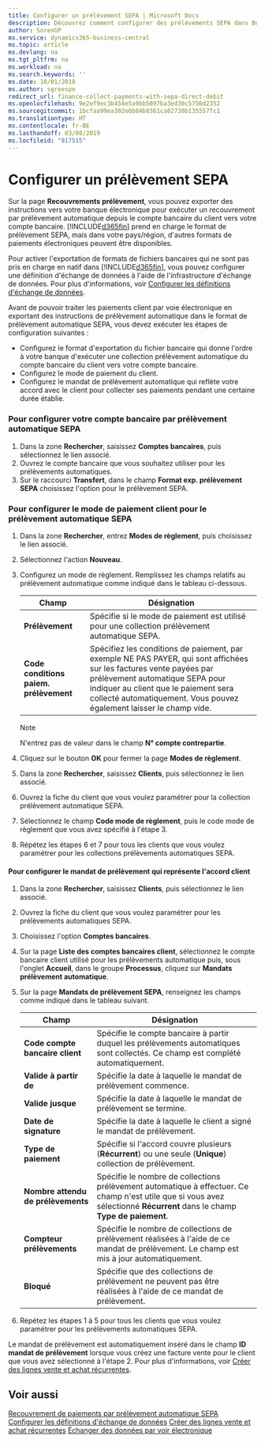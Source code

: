 ```yaml
---
title: Configurer un prélèvement SEPA | Microsoft Docs
description: Découvrez comment configurer des prélèvements SEPA dans Business Central.
author: SorenGP
ms.service: dynamics365-business-central
ms.topic: article
ms.devlang: na
ms.tgt_pltfrm: na
ms.workload: na
ms.search.keywords: ''
ms.date: 10/01/2018
ms.author: sgroespe
redirect_url: finance-collect-payments-with-sepa-direct-debit
ms.openlocfilehash: 9e2ef9ec3b454e5a9bb5097ba3ed30c5756d2352
ms.sourcegitcommit: 1bcfaa99ea302e6b84b8361ca02730b135557fc1
ms.translationtype: HT
ms.contentlocale: fr-BE
ms.lasthandoff: 03/08/2019
ms.locfileid: "817515"
---
```

# <a name="set-up-sepa-direct-debit"></a>Configurer un prélèvement SEPA
Sur la page **Recouvrements prélèvement**, vous pouvez exporter des instructions vers votre banque électronique pour exécuter un recouvrement par prélèvement automatique depuis le compte bancaire du client vers votre compte bancaire. [!INCLUDE[d365fin](includes/d365fin_md.md)] prend en charge le format de prélèvement SEPA, mais dans votre pays/région, d'autres formats de paiements électroniques peuvent être disponibles.  

Pour activer l'exportation de formats de fichiers bancaires qui ne sont pas pris en charge en natif dans [!INCLUDE[d365fin](includes/d365fin_md.md)], vous pouvez configurer une définition d'échange de données à l'aide de l'infrastructure d'échange de données. Pour plus d'informations, voir [Configurer les définitions d'échange de données](across-how-to-set-up-data-exchange-definitions.md).  

Avant de pouvoir traiter les paiements client par voie électronique en exportant des instructions de prélèvement automatique dans le format de prélèvement automatique SEPA, vous devez exécuter les étapes de configuration suivantes :  

* Configurez le format d'exportation du fichier bancaire qui donne l'ordre à votre banque d'exécuter une collection prélèvement automatique du compte bancaire du client vers votre compte bancaire.  
* Configurez le mode de paiement du client.  
* Configurez le mandat de prélèvement automatique qui reflète votre accord avec le client pour collecter ses paiements pendant une certaine durée établie.  

### <a name="to-set-up-your-bank-account-for-sepa-direct-debit"></a>Pour configurer votre compte bancaire par prélèvement automatique SEPA  
1. Dans la zone **Rechercher**, saisissez **Comptes bancaires**, puis sélectionnez le lien associé.  
2. Ouvrez le compte bancaire que vous souhaitez utiliser pour les prélèvements automatiques.  
3. Sur le raccourci **Transfert**, dans le champ **Format exp. prélèvement SEPA** choisissez l'option pour le prélèvement SEPA.  

### <a name="to-set-up-the-customers-payment-method-for-sepa-direct-debit"></a>Pour configurer le mode de paiement client pour le prélèvement automatique SEPA  
1. Dans la zone **Rechercher**, entrez **Modes de règlement**, puis choisissez le lien associé.  
2. Sélectionnez l'action **Nouveau**.  
3. Configurez un mode de règlement. Remplissez les champs relatifs au prélèvement automatique comme indiqué dans le tableau ci-dessous.  

    |Champ|Désignation|  
    |---------------------------------|---------------------------------------|  
    |**Prélèvement**|Spécifie si le mode de paiement est utilisé pour une collection prélèvement automatique SEPA.|  
    |**Code conditions paiem. prélèvement**|Spécifiez les conditions de paiement, par exemple NE PAS PAYER, qui sont affichées sur les factures vente payées par prélèvement automatique SEPA pour indiquer au client que le paiement sera collecté automatiquement. Vous pouvez également laisser le champ vide.|  

    > [!NOTE]  
    >  N'entrez pas de valeur dans le champ **N° compte contrepartie**.  

4. Cliquez sur le bouton **OK** pour fermer la page **Modes de règlement**.  
5. Dans la zone **Rechercher**, saisissez **Clients**, puis sélectionnez le lien associé.  
6. Ouvrez la fiche du client que vous voulez paramétrer pour la collection prélèvement automatique SEPA.  
7. Sélectionnez le champ **Code mode de règlement**, puis le code mode de règlement que vous avez spécifié à l'étape 3.  
8. Répétez les étapes 6 et 7 pour tous les clients que vous voulez paramétrer pour les collections prélèvements automatiques SEPA.  

#### <a name="to-set-up-the-direct-debit-mandate-that-represents-the-customer-agreement"></a>Pour configurer le mandat de prélèvement qui représente l'accord client  
1. Dans la zone **Rechercher**, saisissez **Clients**, puis sélectionnez le lien associé.  
2. Ouvrez la fiche du client que vous voulez paramétrer pour les prélèvements automatiques SEPA.  
3. Choisissez l'option **Comptes bancaires**.  
4. Sur la page **Liste des comptes bancaires client**, sélectionnez le compte bancaire client utilisé pour les prélèvements automatique puis, sous l'onglet **Accueil**, dans le groupe **Processus**, cliquez sur **Mandats prélèvement automatique**.  
5. Sur la page **Mandats de prélèvement SEPA**, renseignez les champs comme indiqué dans le tableau suivant.  

    |Champ|Désignation|  
    |---------------------------------|---------------------------------------|  
    |**Code compte bancaire client**|Spécifie le compte bancaire à partir duquel les prélèvements automatiques sont collectés. Ce champ est complété automatiquement.|  
    |**Valide à partir de**|Spécifie la date à laquelle le mandat de prélèvement commence.|  
    |**Valide jusque**|Spécifie la date à laquelle le mandat de prélèvement se termine.|  
    |**Date de signature**|Spécifie la date à laquelle le client a signé le mandat de prélèvement.|  
    |**Type de paiement**|Spécifie si l'accord couvre plusieurs (**Récurrent**) ou une seule (**Unique**) collection de prélèvement.|  
    |**Nombre attendu de prélèvements**|Spécifie le nombre de collections prélèvement automatique à effectuer. Ce champ n'est utile que si vous avez sélectionné **Récurrent** dans le champ **Type de paiement**.|  
    |**Compteur prélèvements**|Spécifie le nombre de collections de prélèvement réalisées à l'aide de ce mandat de prélèvement. Le champ est mis à jour automatiquement.|  
    |**Bloqué**|Spécifie que des collections de prélèvement ne peuvent pas être réalisées à l'aide de ce mandat de prélèvement.|  

6.  Répétez les étapes 1 à 5 pour tous les clients que vous voulez paramétrer pour les prélèvements automatiques SEPA.  

 Le mandat de prélèvement est automatiquement inséré dans le champ **ID mandat de prélèvement** lorsque vous créez une facture vente pour le client que vous avez sélectionné à l'étape 2. Pour plus d'informations, voir [Créer des lignes vente et achat récurrentes](sales-how-work-standard-lines.md).  

## <a name="see-also"></a>Voir aussi  
[Recouvrement de paiements par prélèvement automatique SEPA](finance-collect-payments-with-sepa-direct-debit.md)  
[Configurer les définitions d'échange de données](across-how-to-set-up-data-exchange-definitions.md)
[Créer des lignes vente et achat récurrentes](sales-how-work-standard-lines.md)
[Échanger des données par voir électronique](across-data-exchange.md)
